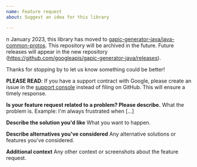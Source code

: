 ```yaml
---
name: Feature request
about: Suggest an idea for this library

---
```

n January 2023, this library has moved to [gapic-generator-java/java-common-protos](https://github.com/googleapis/gapic-generator-java/tree/main/java-common-protos). This repository will be archived in the future. Future releases will appear in the new repository (https://github.com/googleapis/gapic-generator-java/releases).

Thanks for stopping by to let us know something could be better!

**PLEASE READ**: If you have a support contract with Google, please create an issue in the [support console](https://cloud.google.com/support/) instead of filing on GitHub. This will ensure a timely response.

**Is your feature request related to a problem? Please describe.**
What the problem is. Example: I'm always frustrated when [...]

**Describe the solution you'd like**
What you want to happen.

**Describe alternatives you've considered**
Any alternative solutions or features you've considered.

**Additional context**
Any other context or screenshots about the feature request.
